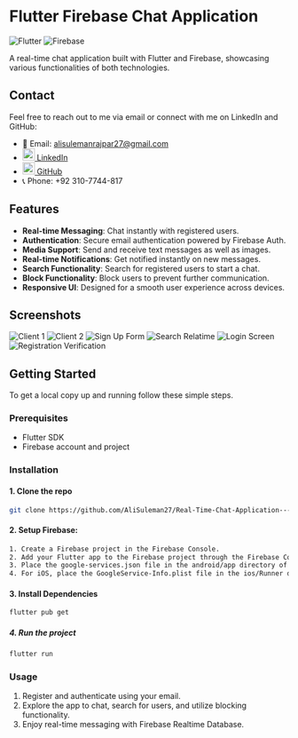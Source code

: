 # Flutter Firebase Chat Application

![Flutter](https://img.shields.io/badge/Flutter-2.5.0-blue?logo=flutter)
![Firebase](https://img.shields.io/badge/Firebase-9.0.0-orange?logo=firebase)

A real-time chat application built with Flutter and Firebase, showcasing various functionalities of both technologies.

## Contact
Feel free to reach out to me via email or connect with me on LinkedIn and GitHub:
- 📧 Email: [alisulemanrajpar27@gmail.com](mailto:alisulemanrajpar27@gmail.com)
- [<img src="https://img.icons8.com/color/48/000000/linkedin.png" width="22px"/> LinkedIn](https://www.linkedin.com/in/ali-suleman-a511942aa)
- [<img src="https://img.icons8.com/color/48/000000/github--v1.png" width="22px"/> GitHub](https://github.com/AliSuleman27)
- 📞 Phone: +92 310-7744-817


## Features

- **Real-time Messaging**: Chat instantly with registered users.
- **Authentication**: Secure email authentication powered by Firebase Auth.
- **Media Support**: Send and receive text messages as well as images.
- **Real-time Notifications**: Get notified instantly on new messages.
- **Search Functionality**: Search for registered users to start a chat.
- **Block Functionality**: Block users to prevent further communication.
- **Responsive UI**: Designed for a smooth user experience across devices.

## Screenshots
![Client 1](https://github.com/user-attachments/assets/6d05e236-754a-47b0-93d2-4ae9eae2a8a0)
![Client 2](https://github.com/user-attachments/assets/301c37c0-fe41-4387-971a-c088d01571f7)
![Sign Up Form](https://github.com/user-attachments/assets/ed19e1ae-4ed8-4d17-8f35-a54b6be7a3ca)
![Search Relatime](https://github.com/user-attachments/assets/763c3f2c-dcbc-41d4-82db-e5fe4f58510c)
![Login Screen](https://github.com/user-attachments/assets/31f7b167-a366-4d03-8296-a9c493bf6d9d)
![Registration Verification](https://github.com/user-attachments/assets/84466dff-fd3e-48b0-abc0-6f09d1a22d30)

## Getting Started

To get a local copy up and running follow these simple steps.

### Prerequisites

- Flutter SDK
- Firebase account and project

### Installation

#### 1. Clone the repo
   ```sh
   git clone https://github.com/AliSuleman27/Real-Time-Chat-Application---Flutter-x-Firebase.git
   ```
#### 2. Setup Firebase:
   ```sh
   1. Create a Firebase project in the Firebase Console.
   2. Add your Flutter app to the Firebase project through the Firebase Console, follow the setup steps and download the google-services.json file.
   3. Place the google-services.json file in the android/app directory of your Flutter app.
   4. For iOS, place the GoogleService-Info.plist file in the ios/Runner directory.
   ```

#### 3. Install Dependencies
   ```sh
   flutter pub get
   ```
##### 4. Run the project
   ```sh
   flutter run
   ```

### Usage
1. Register and authenticate using your email.
2. Explore the app to chat, search for users, and utilize blocking functionality.
3. Enjoy real-time messaging with Firebase Realtime Database.


   
